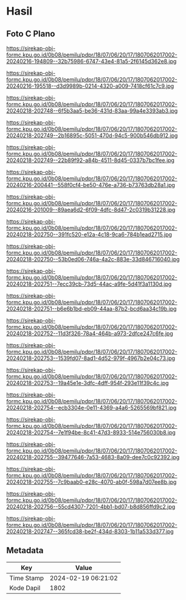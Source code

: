 # Hasil

## Foto C Plano

https://sirekap-obj-formc.kpu.go.id/0b08/pemilu/pdpr/18/07/06/20/17/1807062017002-20240216-194809--32b75986-6747-43e4-81a5-2f6145d362e8.jpg

https://sirekap-obj-formc.kpu.go.id/0b08/pemilu/pdpr/18/07/06/20/17/1807062017002-20240216-195518--d3d9989b-0214-4320-a009-7418cf61c7c9.jpg

https://sirekap-obj-formc.kpu.go.id/0b08/pemilu/pdpr/18/07/06/20/17/1807062017002-20240218-202748--6f5b3aa5-be36-431d-83aa-99a4e3393ab3.jpg

https://sirekap-obj-formc.kpu.go.id/0b08/pemilu/pdpr/18/07/06/20/17/1807062017002-20240218-202749--2b16895c-5051-470d-94c5-900b546db912.jpg

https://sirekap-obj-formc.kpu.go.id/0b08/pemilu/pdpr/18/07/06/20/17/1807062017002-20240218-202749--22b89f92-a84b-4511-8d45-0337b7bc1fee.jpg

https://sirekap-obj-formc.kpu.go.id/0b08/pemilu/pdpr/18/07/06/20/17/1807062017002-20240216-200441--558f0cf4-be50-476e-a736-b73763db28a1.jpg

https://sirekap-obj-formc.kpu.go.id/0b08/pemilu/pdpr/18/07/06/20/17/1807062017002-20240216-201009--89aea6d2-6f09-4dfc-8d47-2c0319b31228.jpg

https://sirekap-obj-formc.kpu.go.id/0b08/pemilu/pdpr/18/07/06/20/17/1807062017002-20240218-202750--391fc520-e12a-4c18-9ca6-784b1ead2715.jpg

https://sirekap-obj-formc.kpu.go.id/0b08/pemilu/pdpr/18/07/06/20/17/1807062017002-20240218-202750--53b0ed06-746a-4a2c-883e-33d846716040.jpg

https://sirekap-obj-formc.kpu.go.id/0b08/pemilu/pdpr/18/07/06/20/17/1807062017002-20240218-202751--7ecc39cb-73d5-44ac-a9fe-5d41f3a1130d.jpg

https://sirekap-obj-formc.kpu.go.id/0b08/pemilu/pdpr/18/07/06/20/17/1807062017002-20240218-202751--b6e6b1bd-eb09-44aa-87b2-bcd6aa34c19b.jpg

https://sirekap-obj-formc.kpu.go.id/0b08/pemilu/pdpr/18/07/06/20/17/1807062017002-20240218-202752--11d3f326-78a4-464b-a973-2dfce247c6fe.jpg

https://sirekap-obj-formc.kpu.go.id/0b08/pemilu/pdpr/18/07/06/20/17/1807062017002-20240218-202753--1539fd07-8ad1-4d52-979f-4967b2e04c73.jpg

https://sirekap-obj-formc.kpu.go.id/0b08/pemilu/pdpr/18/07/06/20/17/1807062017002-20240218-202753--19a45e1e-3dfc-4dff-954f-293e11f39c4c.jpg

https://sirekap-obj-formc.kpu.go.id/0b08/pemilu/pdpr/18/07/06/20/17/1807062017002-20240218-202754--ecb3304e-0e11-4369-a4a6-5265569bf821.jpg

https://sirekap-obj-formc.kpu.go.id/0b08/pemilu/pdpr/18/07/06/20/17/1807062017002-20240218-202754--7e1f94be-8c41-47d3-8933-514e756030b8.jpg

https://sirekap-obj-formc.kpu.go.id/0b08/pemilu/pdpr/18/07/06/20/17/1807062017002-20240218-202755--39477646-7a53-4683-8a09-dee7c0c92392.jpg

https://sirekap-obj-formc.kpu.go.id/0b08/pemilu/pdpr/18/07/06/20/17/1807062017002-20240218-202755--7c9baab0-e28c-4070-ab0f-598a7d07ee8b.jpg

https://sirekap-obj-formc.kpu.go.id/0b08/pemilu/pdpr/18/07/06/20/17/1807062017002-20240218-202756--55cd4307-7201-4bb1-bd07-b8d856ffd9c2.jpg

https://sirekap-obj-formc.kpu.go.id/0b08/pemilu/pdpr/18/07/06/20/17/1807062017002-20240218-202747--365fcd38-be2f-434d-8303-1b11a533d377.jpg


## Metadata

| Key        | Value               |
| ---------- | ------------------- |
| Time Stamp | 2024-02-19 06:21:02 |
| Kode Dapil | 1802                |



